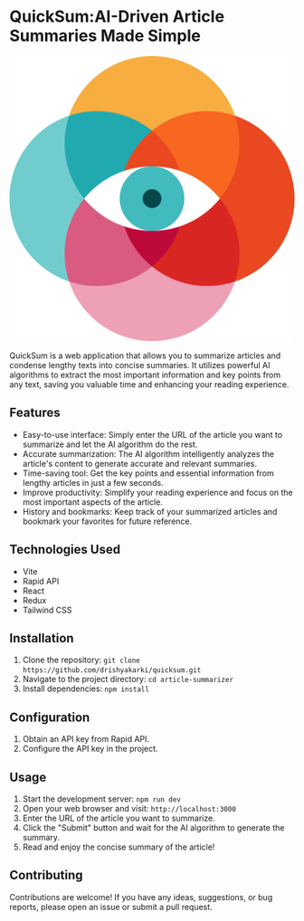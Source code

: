 # QuickSum:AI-Driven Article Summaries Made Simple

![Logo](src/assets/logo.svg)

QuickSum is a web application that allows you to summarize articles and condense lengthy texts into concise summaries. It utilizes powerful AI algorithms to extract the most important information and key points from any text, saving you valuable time and enhancing your reading experience.

## Features

- Easy-to-use interface: Simply enter the URL of the article you want to summarize and let the AI algorithm do the rest.
- Accurate summarization: The AI algorithm intelligently analyzes the article's content to generate accurate and relevant summaries.
- Time-saving tool: Get the key points and essential information from lengthy articles in just a few seconds.
- Improve productivity: Simplify your reading experience and focus on the most important aspects of the article.
- History and bookmarks: Keep track of your summarized articles and bookmark your favorites for future reference.

## Technologies Used

- Vite
- Rapid API
- React
- Redux
- Tailwind CSS

## Installation

1. Clone the repository: `git clone https://github.com/drishyakarki/quicksum.git`
2. Navigate to the project directory: `cd article-summarizer`
3. Install dependencies: `npm install`

## Configuration

1. Obtain an API key from Rapid API.
2. Configure the API key in the project.

## Usage

1. Start the development server: `npm run dev`
2. Open your web browser and visit: `http://localhost:3000`
3. Enter the URL of the article you want to summarize.
4. Click the "Submit" button and wait for the AI algorithm to generate the summary.
5. Read and enjoy the concise summary of the article!

## Contributing

Contributions are welcome! If you have any ideas, suggestions, or bug reports, please open an issue or submit a pull request.
